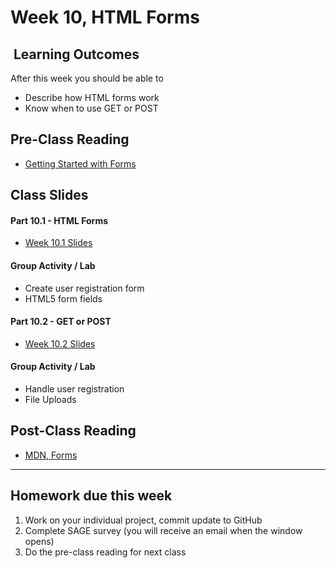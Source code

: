 # Week 10, HTML Forms

## <i class="fa fa-star"></i>&nbsp;Learning Outcomes ###
After this week you should be able to 

- Describe how HTML forms work
- Know when to use GET or POST


## Pre-Class Reading
- [Getting Started with Forms](https://www.w3schools.com/html/html_forms.asp)

## Class Slides

#### Part 10.1 - HTML Forms
- [Week 10.1 Slides](/slides/ist263-w10-1.pdf)

#### Group Activity / Lab
- Create user registration form
- HTML5 form fields

#### Part 10.2 - GET or POST 
- [Week 10.2 Slides](/slides/ist263-w10-2.pdf)


#### Group Activity / Lab
- Handle user registration
- File Uploads

## Post-Class Reading
- [MDN, Forms](https://developer.mozilla.org/en-US/docs/Learn/HTML/Forms)

---  

## Homework due this week ###
1. Work on your individual project, commit update to GitHub
5. Complete SAGE survey (you will receive an email when the window opens)
6. Do the pre-class reading for next class
